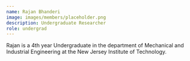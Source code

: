 ```yaml
---
name: Rajan Bhanderi
image: images/members/placeholder.png
description: Undergraduate Researcher 
role: undergrad 
---
```


Rajan is a 4th year Undergraduate in the department of Mechanical and Industrial Engineering at the New Jersey Institute of Technology.